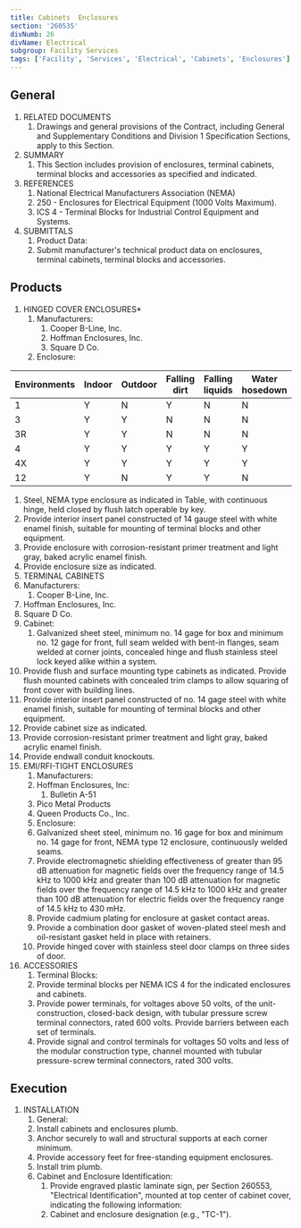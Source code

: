 ```yaml
---
title: Cabinets  Enclosures
section: '260535'
divNumb: 26
divName: Electrical
subgroup: Facility Services
tags: ['Facility', 'Services', 'Electrical', 'Cabinets', 'Enclosures']
---
```


## General

1. RELATED DOCUMENTS
   1. Drawings and general provisions of the Contract, including General and Supplementary Conditions and Division 1 Specification Sections, apply to this Section.
1. SUMMARY
   1. This Section includes provision of enclosures, terminal cabinets, terminal blocks and accessories as specified and indicated.
1. REFERENCES
   1. National Electrical Manufacturers Association (NEMA)
   1. 250 - Enclosures for Electrical Equipment (1000 Volts Maximum).
   1. ICS 4 - Terminal Blocks for Industrial Control Equipment and Systems.
1. SUBMITTALS
   1. Product Data:
   1. Submit manufacturer's technical product data on enclosures, terminal cabinets, terminal blocks and accessories.

## Products

1. HINGED COVER ENCLOSURES\*
   1. Manufacturers:
      1. Cooper B-Line, Inc.
      2. Hoffman Enclosures, Inc.
      3. Square D Co.
   2. Enclosure:

| Environments | Indoor | Outdoor | Falling dirt | Falling liquids | Water hosedown | Oil spraying/splashing | Rain/snow/sleet | Windblown dust | Corrosive agents |
| ------------ | ------ | ------- | ------------ | --------------- | -------------- | ---------------------- | --------------- | -------------- | ---------------- |
| 1            | Y      | N       | Y            | N               | N              | N                      | N               | N              | N                |
| 3            | Y      | Y       | N            | N               | N              | N                      | Y               | Y              | N                |
| 3R           | Y      | Y       | N            | N               | N              | N                      | Y               | N              | N                |
| 4            | Y      | Y       | Y            | Y               | Y              | N                      | Y               | Y              | N                |
| 4X           | Y      | Y       | Y            | Y               | Y              | N                      | Y               | Y              | Y                |
| 12           | Y      | N       | Y            | Y               | N              | N                      | N               | N              | N                |

1.  Steel, NEMA type enclosure as indicated in Table, with continuous hinge, held closed by flush latch operable by key.
2.  Provide interior insert panel constructed of 14 gauge steel with white enamel finish, suitable for mounting of terminal blocks and other equipment.
3.  Provide enclosure with corrosion-resistant primer treatment and light gray, baked acrylic enamel finish.
4.  Provide enclosure size as indicated.
5.  TERMINAL CABINETS
6.  Manufacturers:
    1. Cooper B-Line, Inc.
7.  Hoffman Enclosures, Inc.
8.  Square D Co.
9.  Cabinet:
    1. Galvanized sheet steel, minimum no. 14 gage for box and minimum no. 12 gage for front, full seam welded with bent-in flanges, seam welded at corner joints, concealed hinge and flush stainless steel lock keyed alike within a system.
10. Provide flush and surface mounting type cabinets as indicated. Provide flush mounted cabinets with concealed trim clamps to allow squaring of front cover with building lines.
11. Provide interior insert panel constructed of no. 14 gage steel with white enamel finish, suitable for mounting of terminal blocks and other equipment.
12. Provide cabinet size as indicated.
13. Provide corrosion-resistant primer treatment and light gray, baked acrylic enamel finish.
14. Provide endwall conduit knockouts.
15. EMI/RFI-TIGHT ENCLOSURES
    1. Manufacturers:
    2. Hoffman Enclosures, Inc:
       1. Bulletin A-51
    3. Pico Metal Products
    4. Queen Products Co., Inc.
    5. Enclosure:
    6. Galvanized sheet steel, minimum no. 16 gage for box and minimum no. 14 gage for front, NEMA type 12 enclosure, continuously welded seams.
    7. Provide electromagnetic shielding effectiveness of greater than 95 dB attenuation for magnetic fields over the frequency range of 14.5 kHz to 1000 kHz and greater than 100 dB attenuation for magnetic fields over the frequency range of 14.5 kHz to 1000 kHz and greater than 100 dB attenuation for electric fields over the frequency range of 14.5 kHz to 430 mHz.
    8. Provide cadmium plating for enclosure at gasket contact areas.
    9. Provide a combination door gasket of woven-plated steel mesh and oil-resistant gasket held in place with retainers.
    10. Provide hinged cover with stainless steel door clamps on three sides of door.
16. ACCESSORIES
    1. Terminal Blocks:
    2. Provide terminal blocks per NEMA ICS 4 for the indicated enclosures and cabinets.
    3. Provide power terminals, for voltages above 50 volts, of the unit-construction, closed-back design, with tubular pressure screw terminal connectors, rated 600 volts. Provide barriers between each set of terminals.
    4. Provide signal and control terminals for voltages 50 volts and less of the modular construction type, channel mounted with tubular pressure-screw terminal connectors, rated 300 volts.

## Execution

1. INSTALLATION
   1. General:
   2. Install cabinets and enclosures plumb.
   3. Anchor securely to wall and structural supports at each corner minimum.
   4. Provide accessory feet for free-standing equipment enclosures.
   5. Install trim plumb.
   6. Cabinet and Enclosure Identification:
      1. Provide engraved plastic laminate sign, per Section 260553, "Electrical Identification", mounted at top center of cabinet cover, indicating the following information:
      1. Cabinet and enclosure designation (e.g., "TC-1").
